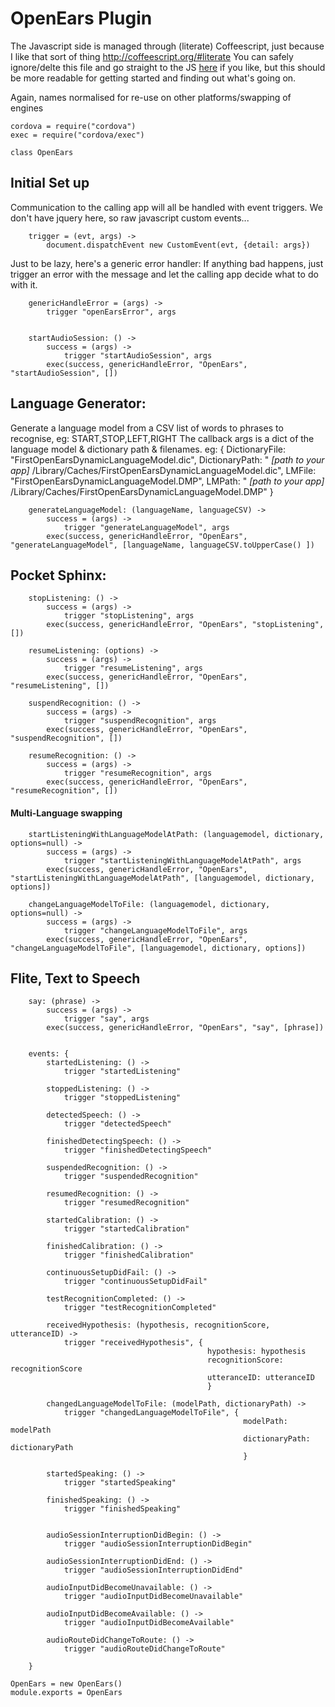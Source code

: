 # OpenEars Plugin

The Javascript side is managed through (literate) Coffeescript, just because I like that sort of thing
http://coffeescript.org/#literate
You can safely ignore/delte this file and go straight to the JS [here](OpenEars.js) if you like, but this should be more
readable for getting started and finding out what's going on.

Again, names normalised for re-use on other platforms/swapping of engines


	cordova = require("cordova")
	exec = require("cordova/exec")

	class OpenEars

## Initial Set up

Communication to the calling app will all be handled with event triggers.
We don't have jquery here, so raw javascript custom events...

		trigger = (evt, args) ->
			document.dispatchEvent new CustomEvent(evt, {detail: args})

Just to be lazy, here's a generic error handler:
If anything bad happens, just trigger an error with the message and let the calling app decide what to do with it.

		genericHandleError = (args) ->
			trigger "openEarsError", args


		startAudioSession: () ->
			success = (args) ->
				trigger "startAudioSession", args
			exec(success, genericHandleError, "OpenEars", "startAudioSession", [])


## Language Generator:
			
Generate a language model from a CSV list of words to phrases to recognise, eg:
START,STOP,LEFT,RIGHT
The callback args is a dict of the language model & dictionary path & filenames.
eg:
{
	DictionaryFile: "FirstOpenEarsDynamicLanguageModel.dic",
	DictionaryPath: " *[path to your app]* /Library/Caches/FirstOpenEarsDynamicLanguageModel.dic",
	LMFile: "FirstOpenEarsDynamicLanguageModel.DMP",
	LMPath: " *[path to your app]* /Library/Caches/FirstOpenEarsDynamicLanguageModel.DMP"
}


		generateLanguageModel: (languageName, languageCSV) ->
			success = (args) ->
				trigger "generateLanguageModel", args
			exec(success, genericHandleError, "OpenEars", "generateLanguageModel", [languageName, languageCSV.toUpperCase() ])

## Pocket Sphinx:

		stopListening: () ->
			success = (args) ->
				trigger "stopListening", args
			exec(success, genericHandleError, "OpenEars", "stopListening", [])

		resumeListening: (options) ->
			success = (args) ->
				trigger "resumeListening", args
			exec(success, genericHandleError, "OpenEars", "resumeListening", [])

		suspendRecognition: () ->
			success = (args) ->
				trigger "suspendRecognition", args
			exec(success, genericHandleError, "OpenEars", "suspendRecognition", [])

		resumeRecognition: () ->
			success = (args) ->
				trigger "resumeRecognition", args
			exec(success, genericHandleError, "OpenEars", "resumeRecognition", [])
			
#### Multi-Language swapping

		startListeningWithLanguageModelAtPath: (languagemodel, dictionary, options=null) ->
			success = (args) ->
				trigger "startListeningWithLanguageModelAtPath", args
			exec(success, genericHandleError, "OpenEars", "startListeningWithLanguageModelAtPath", [languagemodel, dictionary, options])

		changeLanguageModelToFile: (languagemodel, dictionary, options=null) ->
			success = (args) ->
				trigger "changeLanguageModelToFile", args
			exec(success, genericHandleError, "OpenEars", "changeLanguageModelToFile", [languagemodel, dictionary, options])

## Flite, Text to Speech

		say: (phrase) ->
			success = (args) ->
				trigger "say", args
			exec(success, genericHandleError, "OpenEars", "say", [phrase])


		events: {
			startedListening: () ->
				trigger "startedListening"

			stoppedListening: () ->
				trigger "stoppedListening"

			detectedSpeech: () ->
				trigger "detectedSpeech"

			finishedDetectingSpeech: () ->
				trigger "finishedDetectingSpeech"

			suspendedRecognition: () ->
				trigger "suspendedRecognition"

			resumedRecognition: () ->
				trigger "resumedRecognition"

			startedCalibration: () ->
				trigger "startedCalibration"
				
			finishedCalibration: () ->
				trigger "finishedCalibration"

			continuousSetupDidFail: () ->
				trigger "continuousSetupDidFail"

			testRecognitionCompleted: () ->
				trigger "testRecognitionCompleted"

			receivedHypothesis: (hypothesis, recognitionScore, utteranceID) ->
				trigger "receivedHypothesis", {
												hypothesis: hypothesis
												recognitionScore: recognitionScore
												utteranceID: utteranceID
												}

			changedLanguageModelToFile: (modelPath, dictionaryPath) ->
				trigger "changedLanguageModelToFile", {
														modelPath: modelPath
														dictionaryPath: dictionaryPath
														}

			startedSpeaking: () ->
				trigger "startedSpeaking"

			finishedSpeaking: () ->
				trigger "finishedSpeaking"


			audioSessionInterruptionDidBegin: () ->
				trigger "audioSessionInterruptionDidBegin"
				
			audioSessionInterruptionDidEnd: () ->
				trigger "audioSessionInterruptionDidEnd"
				
			audioInputDidBecomeUnavailable: () ->
				trigger "audioInputDidBecomeUnavailable"
				
			audioInputDidBecomeAvailable: () ->
				trigger "audioInputDidBecomeAvailable"
				
			audioRouteDidChangeToRoute: () ->
				trigger "audioRouteDidChangeToRoute"
				
		}

	OpenEars = new OpenEars()
	module.exports = OpenEars
